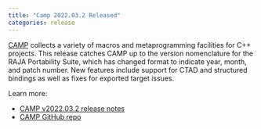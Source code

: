 ```yaml
---
title: "Camp 2022.03.2 Released"
categories: release
---
```


[CAMP](https://github.com/LLNL/camp) collects a variety of macros and metaprogramming facilities for C++ projects. This release catches CAMP up to the version nomenclature for the RAJA Portability Suite, which has changed format to indicate year, month, and patch number. New features include support for CTAD and structured bindings as well as fixes for exported target issues.

Learn more:

- [CAMP v2022.03.2 release notes](https://github.com/LLNL/camp/releases/tag/v2022.03.2)
- [CAMP GitHub repo](https://github.com/LLNL/camp)
